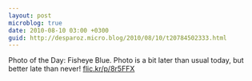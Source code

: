 ```yaml
---
layout: post
microblog: true
date: 2010-08-10 03:00 +0300
guid: http://desparoz.micro.blog/2010/08/10/t20784502333.html
---
```

Photo of the Day: Fisheye Blue. Photo is a bit later than usual today, but better late than never! [flic.kr/p/8r5FFX](http://flic.kr/p/8r5FFX)
